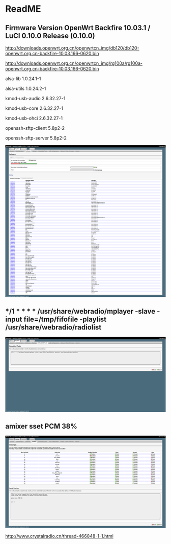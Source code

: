 # ReadME

## Firmware Version	OpenWrt Backfire 10.03.1 / LuCI 0.10.0 Release (0.10.0)

http://downloads.openwrt.org.cn/openwrtcn_img/db120/db120-openwrt.org.cn-backfire-10.03.166-0620.bin

http://downloads.openwrt.org.cn/openwrtcn_img/rg100a/rg100a-openwrt.org.cn-backfire-10.03.166-0620.bin

alsa-lib 	1.0.24.1-1

alsa-utils 	1.0.24.2-1

kmod-usb-audio 	2.6.32.27-1

kmod-usb-core 	2.6.32.27-1

kmod-usb-ohci 	2.6.32.27-1

openssh-sftp-client 	5.8p2-2

openssh-sftp-server 	5.8p2-2


![SW](./image/WebRadio_Software.png)

## */1 * * * * /usr/share/webradio/mplayer -slave -input file=/tmp/fifofile -playlist /usr/share/webradio/radiolist
![SW](./image/WebRadio_Scheduled_Tasks.png)

## amixer sset PCM 38%
![SW](./image/WebRadio_Startup.png)

http://www.crystalradio.cn/thread-466848-1-1.html

